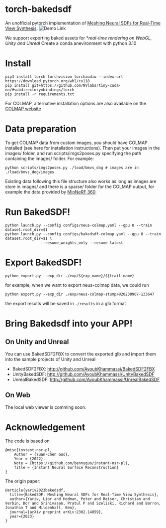 # torch-bakedsdf
An unofficial pytorch implementation of [Meshing Neural SDFs for Real-Time View Synthesis](https://bakedsdf.github.io/).
![Demo Link](demo.gif)

We support exporting baked assets for **real-time rendering on WebGL, Unity and Unreal* 
Create a conda anevironment with python 3.10

# Install 
```
pip3 install torch torchvision torchaudio --index-url https://download.pytorch.org/whl/cu118
pip install git+https://github.com/NVlabs/tiny-cuda-nn/#subdirectory=bindings/torch
pip install -r requirements.txt
```
For COLMAP, alternative installation options are also available on the [COLMAP website](https://colmap.github.io/)

# Data preparation
To get COLMAP data from custom images, you should have COLMAP installed (see here for installation instructions). Then put your images in the images/ folder, and run scripts/imgs2poses.py specifying the path containing the images/ folder. For example:
```
python scripts/imgs2poses.py ./load/bmvs_dog # images are in ./load/bmvs_dog/images
```
Existing data following this file structure also works as long as images are store in images/ and there is a sparse/ folder for the COLMAP output, for example the data provided by [MipNeRF 360](http://storage.googleapis.com/gresearch/refraw360/360_v2.zip).

# Run BakedSDF!
```
python launch.py --config configs/neus-colmap.yaml --gpu 0 --train     dataset.root_dir=$1
python launch.py --config configs/bakedsdf-colmap.yaml --gpu 0 --train     dataset.root_dir=$1 \
                --resume_weights_only --resume latest
```

# Export BakedSDF!
```
python export.py --exp_dir ./exp/${exp_name}/${trail-name}
```
for example, when we want to export neus-colmap data, we could run
```
python export.py --exp_dir ./exp/neus-colmap-stump/@20230907-133647
```
the export results will be saved in `./results` in a glb format

# Bring Bakedsdf into your APP!
## On Unity and Unreal
You can use BakedSDF2FBX to convert the exported glb and import them into the sample projects of Unity and Unreal
* BakedSDF2FBX:
http://github.com/AyoubKhammassi/BakedSDF2FBX
* UnityBakedSDF:
http://github.com/AyoubKhammassi/UnityBakedSDF
* UnrealBakedSDF:
http://github.com/AyoubKhammassi/UnrealBakedSDF

## On Web
The local web viewer is comming soon.

# Acknowledgement
The code is based on
```
@misc{instant-nsr-pl,
    Author = {Yuan-Chen Guo},
    Year = {2022},
    Note = {https://github.com/bennyguo/instant-nsr-pl},
    Title = {Instant Neural Surface Reconstruction}
}
```
The origin paper:
```
@article{yariv2023bakedsdf,
  title={BakedSDF: Meshing Neural SDFs for Real-Time View Synthesis},
  author={Yariv, Lior and Hedman, Peter and Reiser, Christian and Verbin, Dor and Srinivasan, Pratul P and Szeliski, Richard and Barron, Jonathan T and Mildenhall, Ben},
  journal={arXiv preprint arXiv:2302.14859},
  year={2023}
}
```

